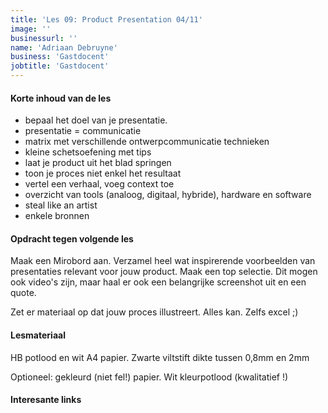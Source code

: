 ```yaml
---
title: 'Les 09: Product Presentation 04/11'
image: ''
businessurl: ''
name: 'Adriaan Debruyne'
business: 'Gastdocent'
jobtitle: 'Gastdocent'
---
```

> 
#### Korte inhoud van de les

* bepaal het doel van je presentatie.
* presentatie = communicatie
* matrix met verschillende ontwerpcommunicatie technieken
* kleine schetsoefening met tips
* laat je product uit het blad springen
* toon je proces niet enkel het resultaat
* vertel een verhaal, voeg context toe
* overzicht van tools (analoog, digitaal, hybride), hardware en software
* steal like an artist
* enkele bronnen


#### Opdracht tegen volgende les

Maak een Mirobord aan. Verzamel heel wat inspirerende voorbeelden van presentaties relevant voor jouw product. Maak een top selectie. Dit mogen ook video's zijn, maar haal er ook een belangrijke screenshot uit en een quote.

Zet er materiaal op dat jouw proces illustreert. Alles kan. Zelfs excel ;)

#### Lesmateriaal

HB potlood en wit A4 papier. Zwarte viltstift dikte tussen 0,8mm en 2mm

Optioneel: gekleurd (niet fel!) papier. Wit kleurpotlood (kwalitatief !)

#### Interesante links 

